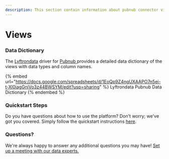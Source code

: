```yaml
---
description: This section contain information about pubnub connector views information
---
```


# Views

### Data Dictionary

The [Lyftrondata](https://www.lyftrondata.com/) driver for [Pubnub](https://www.lyftrondata.com/integration/Pubnub/)[ ](https://www.lyftrondata.com/integration/pubnub/)provides a detailed data dictionary of the views with data types and column names.

{% embed url="https://docs.google.com/spreadsheets/d/1EoQp9Z4ngUXAAPO7n5ei-t-Xl0iagGniVo3z44BWSYM/edit?usp=sharing" %}
Lyftrondata Pubnub Data Dictionary
{% endembed %}

### Quickstart Steps

Do you have questions about how to use the platform? Don't worry; we've got you covered. Simply follow the quickstart instructions [here](../../../../quickstart-steps.md).

### Questions? <a href="#questions" id="questions"></a>

We're always happy to answer any additional questions you may have! [Set up a meeting with our data experts.](https://www.lyftrondata.com/book-a-meeting/)


